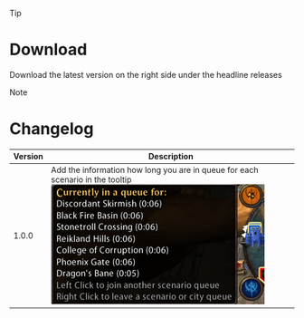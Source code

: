 > [!TIP]
> # Download
> Download the latest version on the right side under the headline releases

> [!NOTE]
> # Changelog
> 
> | Version  | Description |
> | ------------- | ------------- |
> | 1.0.0  | Add the information how long you are in queue for each scenario in the tooltip<br>![](https://github.com/Makume/TimeInQueue/blob/main/Images/TimeInQueue.png)|
